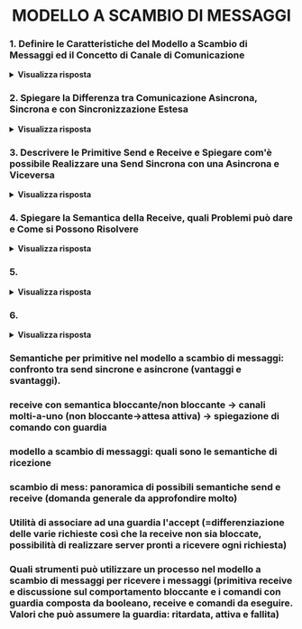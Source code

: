 
<h1 align="center">MODELLO A SCAMBIO DI MESSAGGI</h1>

### 1. Definire le Caratteristiche del Modello a Scambio di Messaggi ed il Concetto di Canale di Comunicazione

<details>
  <summary><b>Visualizza risposta</b></summary>
  
  Nel modello a scambio di messaggi:
  - ogni processo può accedere esclusivamente alle <ins>risorse allocate nella propria memoria locale/privata</ins>;
  - ogni risorsa del sistema è accessibile direttamente ad un solo processo (<ins>gestore</ins>);
  - se una risorsa è necessaria a più processi, ciascuno di questi (client) dovrà <ins>delegare l'unico processo in grado di operarvi</ins> (server/gestore), il quale restituirà successivamente i risultati;
  - il meccanismo di base per qualunque tipo di interazione fra i processi è lo <ins>scambio di messaggi</ins>.
  
  **Canale di Comunicazione**: collegamento logico mediante il quale 2 o più processi comunicano. L'astrazione del canale è realizzata dal kernel come meccanismo primitivo per lo scambio di informazioni, mentre è compito dei linguaggi di programmazione offrire gli strumenti linguistici di alto livello per istanziarli ed utilizzarli.<br/>
  Caratteristiche:
  1. <ins>direzione del flusso dei dati</ins> che il canale può trasferire (*monodirezionale* o *bidirezionale*);
  2. <ins>designazione</ins> dei processi <ins>mittente e destinatario</ins>:
	  - *link* = uno-a-uno (canale simmetrico);
	  - *port* = molti-a-uno (canale asimmetrico);
	  - *mailbox* = molti-a-molti (canale asimmetrico);
  3. <ins>tipo di sincronizzazione</ins> fra i processi comunicanti (comunicazione *asincrona*, *sincrona* o con *sincronizzazione estesa*).
</details>

### 2. Spiegare la Differenza tra Comunicazione Asincrona, Sincrona e con Sincronizzazione Estesa

<details>
  <summary><b>Visualizza risposta</b></summary>
  
  **Comunicazione Asincrona**: il processo <ins>mittente continua la sua esecuzione</ins> immediatamente dopo l'invio del messaggio.<br/>
  Proprietà:
  - la <ins>carenza espressiva</ins> rende difficile la verifica dei programmi, in quanto la ricezione del messaggio può avvenire in un istante successivo all'invio e, di conseguenza, il messaggio ricevuto non contiene informazioni attribuibili allo stato attuale del mittente;
  - <ins>favorisce il grado di concorrenza/parallelismo</ins>, in quanto l'invio di un messaggio non costituisce un punto di sincronizzazione per mittente e destinatario;
  - serve un buffer di capacità limitata, in quanto un buffer di dimensioni illimitate non è concretamente realizzabile e, per mantenere inalterata la semantica, bisogna sospendere il processo mittente se il buffer è pieno).
  
  **Comunicazione Sincrona** (o rendez-vous semplice): <ins>il primo processo</ins> che esegue l'operazione di comunicazione (invio o ricezione) <ins>si sospende</ins>, in attesa che l'altro sia pronto ad eseguire l'operazione corrispondente.<br/>
  Proprietà:
  - favorisce l'<ins>espressività</ins>, in quanto l'invio di un messaggio è un punto di sincronizzazione, ed il messaggio ricevuto contiene informazioni attribuibili allo stato attuale del processo mittente (verifica dei programmi semplificata);
  - il <ins>grado di parallelismo è minore</ins>, rispetto alla comunicazione asincrona;
  - <ins>non servono buffer</ins>, in quanto un messaggio può essere inviato solo se il destinatario è pronto a riceverlo.
  
  **Comunicazione con Sincronizzazione Estesa** (o rendez-vous esteso): è semanticamente analogo alla chiamata di procedura remota (<ins>RPC</ins>), in quanto ogni messaggio inviato rappresenta una richiesta al destinatario dell'esecuzione di una certa azione. Il mittente rimane in attesa dopo l'invio della richiesta e si sblocca quando riceve la risposta (con gli eventuali risultati).<br/>
  Proprietà:
  - <ins>elevata espressività</ins> (verificabilità dei programmi);
  - <ins>riduzione del grado di parallelismo</ins>.
</details>

### 3. Descrivere le Primitive Send e Receive e Spiegare com'è possibile Realizzare una Send Sincrona con una Asincrona e Viceversa

<details>
  <summary><b>Visualizza risposta</b></summary>
  
  La **Send** è una primitiva di comunicazione che esprime l'invio di un messaggio ad un canale identificato univocamente. Può essere <ins>asincrona</ins> (canale bufferizzato) o <ins>sincrona</ins> (buffer di capacità nulla), nel qual caso il processo attende che il ricevente esegua la receive prima di proseguire la propria esecuzione.
  
  La **Receive** è una primitiva di comunicazione che esprime la lettura di un messaggio da un canale identificato univocamente, salvandone il contenuto in una variabile. È <ins>bloccante</ins> (sospende il processo che la esegue) se sul canale non ci sono messaggi da leggere.
  
  L'istruzione di più basso livello è la send asincrona. Per implementare una send sincrona si può inviare un messaggio e rimanere in attesa, su un altro canale, di un messaggio <ins>ACK</ins>, sfruttando la semantica bloccante della receive.
  
  Per costruire invece una send asincrona, con buffer di capacità N, da una send sincrona, è possibile utilizzare una mailbox concorrente. Ovvero, si possono utilizzare <ins>N processi concorrenti collegati in cascata</ins>, ciascuno dei quali esegue una receive dal precedente ed una send verso il successivo (il primo riceve dal processo mittente "produttore", l'ultimo invia al processo destinatario "consumatore").
</details>

### 4. Spiegare la Semantica della Receive, quali Problemi può dare e Come si Possono Risolvere

<details>
  <summary><b>Visualizza risposta</b></summary>
  
  
</details>

### 5. 

<details>
  <summary><b>Visualizza risposta</b></summary>
  
  
</details>

### 6. 

<details>
  <summary><b>Visualizza risposta</b></summary>
  
  
</details>

### Semantiche per primitive nel modello a scambio di messaggi: confronto tra send sincrone e asincrone (vantaggi e svantaggi).

### receive con semantica bloccante/non bloccante -> canali molti-a-uno (non bloccante->attesa attiva) -> spiegazione di comando con guardia

### modello a scambio di messaggi: quali sono le semantiche di ricezione

### scambio di mess: panoramica di possibili semantiche send e receive (domanda generale da approfondire molto)

### Utilità di associare ad una guardia l'accept (=differenziazione delle varie richieste così che la receive non sia bloccate, possibilità di realizzare server pronti a ricevere ogni richiesta) 

### Quali strumenti può utilizzare un processo nel modello a scambio di messaggi per ricevere i messaggi (primitiva receive e discussione sul comportamento bloccante e i comandi con guardia composta da booleano, receive e comandi da eseguire. Valori che può assumere la guardia: ritardata, attiva e fallita)
